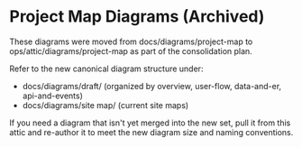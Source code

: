 # Project Map Diagrams (Archived)

These diagrams were moved from docs/diagrams/project-map to ops/attic/diagrams/project-map as part of the consolidation plan.

Refer to the new canonical diagram structure under:
- docs/diagrams/draft/ (organized by overview, user-flow, data-and-er, api-and-events)
- docs/diagrams/site map/ (current site maps)

If you need a diagram that isn't yet merged into the new set, pull it from this attic and re-author it to meet the new diagram size and naming conventions.
